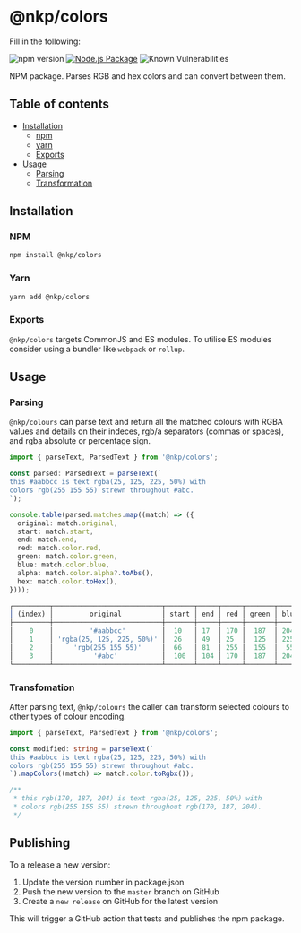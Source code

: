 # @nkp/colors

Fill in the following:

![npm version](https://badge.fury.io/js/%40nkp%2Fcolors.svg)
[![Node.js Package](https://github.com/nickkelly1/colors/actions/workflows/release.yml/badge.svg)](https://github.com/nickkelly1/colors/actions/workflows/release.yml)
![Known Vulnerabilities](https://snyk.io/test/github/nickkelly1/colors/badge.svg)

NPM package. Parses RGB and hex colors and can convert between them.

## Table of contents

- [Installation](#installation)
  - [npm](#npm)
  - [yarn](#yarn)
  - [Exports](#exports)
- [Usage](#usage)
  - [Parsing](#parsing)
  - [Transformation](#transformation)

## Installation

### NPM

```sh
npm install @nkp/colors
```

### Yarn

```sh
yarn add @nkp/colors
```

### Exports

`@nkp/colors` targets CommonJS and ES modules. To utilise ES modules consider using a bundler like `webpack` or `rollup`.

## Usage

### Parsing

`@nkp/colours` can parse text and return all the matched colours with RGBA values and details on their indeces, rgb/a separators (commas or spaces), and rgba absolute or percentage sign.

```ts
import { parseText, ParsedText } from '@nkp/colors';

const parsed: ParsedText = parseText(`
this #aabbcc is text rgba(25, 125, 225, 50%) with
colors rgb(255 155 55) strewn throughout #abc.
`);

console.table(parsed.matches.map((match) => ({
  original: match.original,
  start: match.start,
  end: match.end,
  red: match.color.red,
  green: match.color.green,
  blue: match.color.blue,
  alpha: match.color.alpha?.toAbs(),
  hex: match.color.toHex(),
})));

┌─────────┬───────────────────────────┬───────┬─────┬─────┬───────┬──────┬───────────┬─────────────┐
│ (index) │         original          │ start │ end │ red │ green │ blue │   alpha   │     hex     │
├─────────┼───────────────────────────┼───────┼─────┼─────┼───────┼──────┼───────────┼─────────────┤
│    0    │         '#aabbcc'         │  10   │ 17  │ 170 │  187  │ 204  │ undefined │  '#aabbcc'  │
│    1    │ 'rgba(25, 125, 225, 50%)' │  26   │ 49  │ 25  │  125  │ 225  │    0.5    │ '#197de180' │
│    2    │     'rgb(255 155 55)'     │  66   │ 81  │ 255 │  155  │  55  │ undefined │  '#ff9b37'  │
│    3    │          '#abc'           │  100  │ 104 │ 170 │  187  │ 204  │ undefined │  '#aabbcc'  │
└─────────┴───────────────────────────┴───────┴─────┴─────┴───────┴──────┴───────────┴─────────────┘
```

### Transfomation

After parsing text, `@nkp/colours` the caller can transform selected colours to other types of colour encoding.

```ts
import { parseText, ParsedText } from '@nkp/colors';

const modified: string = parseText(`
this #aabbcc is text rgba(25, 125, 225, 50%) with
colors rgb(255 155 55) strewn throughout #abc.
`).mapColors((match) => match.color.toRgbx());

/**
 * this rgb(170, 187, 204) is text rgba(25, 125, 225, 50%) with
 * colors rgb(255 155 55) strewn throughout rgb(170, 187, 204).
 */
```

## Publishing

To a release a new version:

1. Update the version number in package.json
2. Push the new version to the `master` branch on GitHub
3. Create a `new release` on GitHub for the latest version

This will trigger a GitHub action that tests and publishes the npm package.
